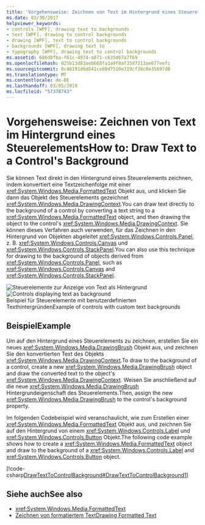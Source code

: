 ```yaml
---
title: 'Vorgehensweise: Zeichnen von Text im Hintergrund eines Steuerelements'
ms.date: 03/30/2017
helpviewer_keywords:
- controls [WPF], drawing text to backgrounds
- text [WPF], drawing to control backgrounds
- drawing [WPF], text to control backgrounds
- backgrounds [WPF], drawing text to
- typography [WPF], drawing text to control backgrounds
ms.assetid: 686d8fba-f61c-4974-a871-c635d67a7f69
ms.openlocfilehash: 025b13d83aeb668fa3a9f8af35d7213ae677eefc
ms.sourcegitcommit: 0c48191d6d641ce88d7510e319cf38c0e35697d0
ms.translationtype: MT
ms.contentlocale: de-DE
ms.lasthandoff: 03/05/2019
ms.locfileid: "57378743"
---
```

# <a name="how-to-draw-text-to-a-controls-background"></a><span data-ttu-id="99cf1-102">Vorgehensweise: Zeichnen von Text im Hintergrund eines Steuerelements</span><span class="sxs-lookup"><span data-stu-id="99cf1-102">How to: Draw Text to a Control's Background</span></span>
<span data-ttu-id="99cf1-103">Sie können Text direkt in den Hintergrund eines Steuerelements zeichnen, indem konvertiert eine Textzeichenfolge mit einer <xref:System.Windows.Media.FormattedText> Objekt aus, und klicken Sie dann das Objekt des Steuerelements gezeichnet <xref:System.Windows.Media.DrawingContext>.</span><span class="sxs-lookup"><span data-stu-id="99cf1-103">You can draw text directly to the background of a control by converting a text string to a <xref:System.Windows.Media.FormattedText> object, and then drawing the object to the control's <xref:System.Windows.Media.DrawingContext>.</span></span> <span data-ttu-id="99cf1-104">Sie können dieses Verfahren auch verwenden, für das Zeichnen in den Hintergrund von Objekten abgeleitet <xref:System.Windows.Controls.Panel>, z. B. <xref:System.Windows.Controls.Canvas> und <xref:System.Windows.Controls.StackPanel>.</span><span class="sxs-lookup"><span data-stu-id="99cf1-104">You can also use this technique for drawing to the background of objects derived from <xref:System.Windows.Controls.Panel>, such as <xref:System.Windows.Controls.Canvas> and <xref:System.Windows.Controls.StackPanel>.</span></span>  
  
 <span data-ttu-id="99cf1-105">![Steuerelemente zur Anzeige von Text als Hintergrund](./media/drawtext2background01.png "DrawText2Background01")</span><span class="sxs-lookup"><span data-stu-id="99cf1-105">![Controls displaying text as background](./media/drawtext2background01.png "DrawText2Background01")</span></span>  
<span data-ttu-id="99cf1-106">Beispiel für Steuerelemente mit benutzerdefinierten Texthintergründen</span><span class="sxs-lookup"><span data-stu-id="99cf1-106">Example of controls with custom text backgrounds</span></span>  
  
## <a name="example"></a><span data-ttu-id="99cf1-107">Beispiel</span><span class="sxs-lookup"><span data-stu-id="99cf1-107">Example</span></span>  
 <span data-ttu-id="99cf1-108">Um auf den Hintergrund eines Steuerelements zu zeichnen, erstellen Sie ein neues <xref:System.Windows.Media.DrawingBrush> Objekt aus, und zeichnen Sie den konvertierten Text des Objekts <xref:System.Windows.Media.DrawingContext>.</span><span class="sxs-lookup"><span data-stu-id="99cf1-108">To draw to the background of a control, create a new <xref:System.Windows.Media.DrawingBrush> object and draw the converted text to the object's <xref:System.Windows.Media.DrawingContext>.</span></span> <span data-ttu-id="99cf1-109">Weisen Sie anschließend auf die neue <xref:System.Windows.Media.DrawingBrush> Hintergrundeigenschaft des Steuerelements.</span><span class="sxs-lookup"><span data-stu-id="99cf1-109">Then, assign the new <xref:System.Windows.Media.DrawingBrush> to the control's background property.</span></span>  
  
 <span data-ttu-id="99cf1-110">Im folgenden Codebeispiel wird veranschaulicht, wie zum Erstellen einer <xref:System.Windows.Media.FormattedText> Objekt aus, und zeichnen Sie auf den Hintergrund von einem <xref:System.Windows.Controls.Label> und <xref:System.Windows.Controls.Button> Objekt.</span><span class="sxs-lookup"><span data-stu-id="99cf1-110">The following code example shows how to create a <xref:System.Windows.Media.FormattedText> object and draw to the background of a <xref:System.Windows.Controls.Label> and <xref:System.Windows.Controls.Button> object.</span></span>  
  
 [!code-csharp[DrawTextToControlBackground#DrawTextToControlBackground1](~/samples/snippets/csharp/VS_Snippets_Wpf/DrawTextToControlBackground/CSHARP/Window1.xaml.cs#drawtexttocontrolbackground1)]  
  
## <a name="see-also"></a><span data-ttu-id="99cf1-111">Siehe auch</span><span class="sxs-lookup"><span data-stu-id="99cf1-111">See also</span></span>
- <xref:System.Windows.Media.FormattedText>
- [<span data-ttu-id="99cf1-112">Zeichnen von formatiertem Text</span><span class="sxs-lookup"><span data-stu-id="99cf1-112">Drawing Formatted Text</span></span>](drawing-formatted-text.md)
